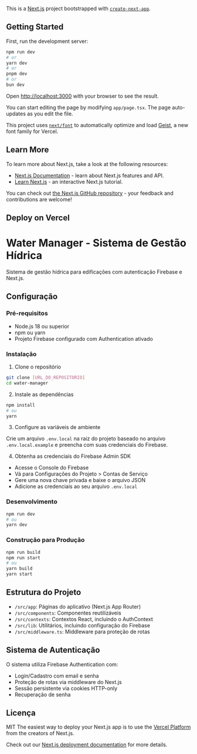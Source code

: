 This is a [Next.js](https://nextjs.org) project bootstrapped with [`create-next-app`](https://nextjs.org/docs/app/api-reference/cli/create-next-app).

## Getting Started

First, run the development server:

```bash
npm run dev
# or
yarn dev
# or
pnpm dev
# or
bun dev
```

Open [http://localhost:3000](http://localhost:3000) with your browser to see the result.

You can start editing the page by modifying `app/page.tsx`. The page auto-updates as you edit the file.

This project uses [`next/font`](https://nextjs.org/docs/app/building-your-application/optimizing/fonts) to automatically optimize and load [Geist](https://vercel.com/font), a new font family for Vercel.

## Learn More

To learn more about Next.js, take a look at the following resources:

- [Next.js Documentation](https://nextjs.org/docs) - learn about Next.js features and API.
- [Learn Next.js](https://nextjs.org/learn) - an interactive Next.js tutorial.

You can check out [the Next.js GitHub repository](https://github.com/vercel/next.js) - your feedback and contributions are welcome!

## Deploy on Vercel
# Water Manager - Sistema de Gestão Hídrica

Sistema de gestão hídrica para edificações com autenticação Firebase e Next.js.

## Configuração

### Pré-requisitos

- Node.js 18 ou superior
- npm ou yarn
- Projeto Firebase configurado com Authentication ativado

### Instalação

1. Clone o repositório

```bash
git clone [URL_DO_REPOSITORIO]
cd water-manager
```

2. Instale as dependências

```bash
npm install
# ou
yarn
```

3. Configure as variáveis de ambiente

Crie um arquivo `.env.local` na raiz do projeto baseado no arquivo `.env.local.example` e preencha com suas credenciais do Firebase.

4. Obtenha as credenciais do Firebase Admin SDK

- Acesse o Console do Firebase
- Vá para Configurações do Projeto > Contas de Serviço
- Gere uma nova chave privada e baixe o arquivo JSON
- Adicione as credenciais ao seu arquivo `.env.local`

### Desenvolvimento

```bash
npm run dev
# ou
yarn dev
```

### Construção para Produção

```bash
npm run build
npm run start
# ou
yarn build
yarn start
```

## Estrutura do Projeto

- `/src/app`: Páginas do aplicativo (Next.js App Router)
- `/src/components`: Componentes reutilizáveis
- `/src/contexts`: Contextos React, incluindo o AuthContext
- `/src/lib`: Utilitários, incluindo configuração do Firebase
- `/src/middleware.ts`: Middleware para proteção de rotas

## Sistema de Autenticação

O sistema utiliza Firebase Authentication com:

- Login/Cadastro com email e senha
- Proteção de rotas via middleware do Next.js
- Sessão persistente via cookies HTTP-only
- Recuperação de senha

## Licença

MIT
The easiest way to deploy your Next.js app is to use the [Vercel Platform](https://vercel.com/new?utm_medium=default-template&filter=next.js&utm_source=create-next-app&utm_campaign=create-next-app-readme) from the creators of Next.js.

Check out our [Next.js deployment documentation](https://nextjs.org/docs/app/building-your-application/deploying) for more details.
